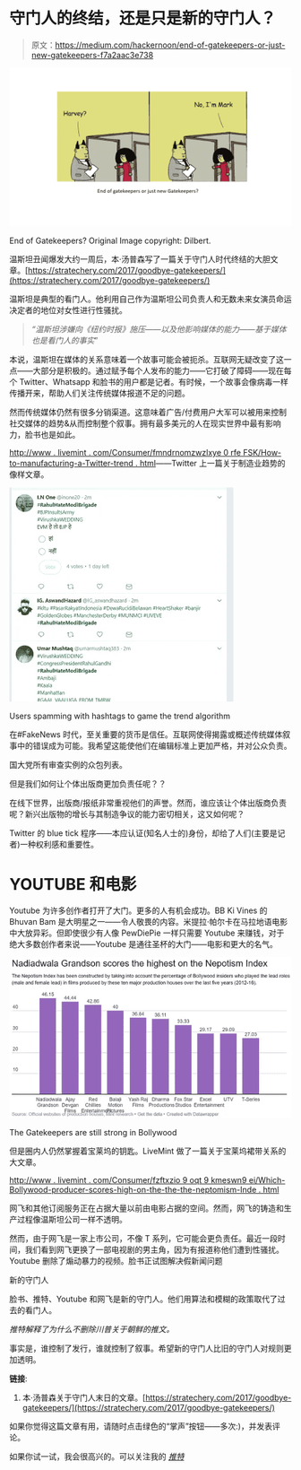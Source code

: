 # 守门人的终结，还是只是新的守门人？

> 原文：<https://medium.com/hackernoon/end-of-gatekeepers-or-just-new-gatekeepers-f7a2aac3e738>

![](img/0fc656dcb9e568cf9ee227719bd8bd4a.png)

End of Gatekeepers? Original Image copyright: Dilbert.

温斯坦丑闻爆发大约一周后，本·汤普森写了一篇关于守门人时代终结的大胆文章。[https://stratechery.com/2017/goodbye-gatekeepers/](https://stratechery.com/2017/goodbye-gatekeepers/)

温斯坦是典型的看门人。他利用自己作为温斯坦公司负责人和无数未来女演员命运决定者的地位对女性进行性骚扰。

> *“温斯坦涉嫌向《纽约时报》施压——以及他影响媒体的能力——基于媒体也是看门人的事实*”

本说，温斯坦在媒体的关系意味着一个故事可能会被扼杀。互联网无疑改变了这一点——大部分是积极的。通过赋予每个人发布的能力——它打破了障碍——现在每个 Twitter、Whatsapp 和脸书的用户都是记者。有时候，一个故事会像病毒一样传播开来，帮助人们关注传统媒体报道不足的问题。

然而传统媒体仍然有很多分销渠道。这意味着广告/付费用户大军可以被用来控制社交媒体的趋势&从而控制整个叙事。拥有最多美元的人在现实世界中最有影响力，脸书也是如此。

[http://www . livemint . com/Consumer/fmndrnomzwzlxye 0 rfe FSK/How-to-manufacturing-a-Twitter-trend . html](http://www.livemint.com/Consumer/FmndRnomzWZlXye0rFEfSK/How-to-manufacture-a-Twitter-trend.html)——Twitter 上一篇关于制造业趋势的像样文章。

![](img/1c3acff89505a50743f5275e9edc9c43.png)

Users spamming with hashtags to game the trend algorithm

在#FakeNews 时代，至关重要的货币是信任。互联网使得揭露或概述传统媒体叙事中的错误成为可能。我希望这能使他们在编辑标准上更加严格，并对公众负责。

国大党所有审查实例的众包列表。

但是我们如何让个体出版商更加负责任呢？？

在线下世界，出版商/报纸非常重视他们的声誉。然而，谁应该让个体出版商负责呢？新兴出版物的增长与其制造争议的能力密切相关，这又如何呢？

Twitter 的 blue tick 程序——本应认证(知名人士的)身份，却给了人们(主要是记者)一种权利感和重要性。

# YOUTUBE 和电影

Youtube 为许多创作者打开了大门。更多的人有机会成功。BB Ki Vines 的 Bhuvan Bam 是大明星之一——令人敬畏的内容。米提拉·帕尔卡在马拉地语电影中大放异彩。但即使很少有人像 PewDiePie 一样只需要 Youtube 来赚钱，对于绝大多数创作者来说——Youtube 是通往圣杯的大门——电影和更大的名气。

![](img/1c8ce2966e64bb6cdaf59e5985e1ad4e.png)

The Gatekeepers are still strong in Bollywood

但是圈内人仍然掌握着宝莱坞的钥匙。LiveMint 做了一篇关于宝莱坞裙带关系的大文章。

[http://www . livemint . com/Consumer/fzftxzio 9 oqt 9 kmeswn9 ei/Which-Bollywood-producer-scores-high-on-the-the-the-neptomism-Inde . html](http://www.livemint.com/Consumer/FZftXzIO9oQt9KMesWN9eI/Which-Bollywood-producer-scores-highest-on-the-Nepotism-Inde.html)

网飞和其他订阅服务正在占据大量以前由电影占据的空间。然而，网飞的铸造和生产过程像温斯坦公司一样不透明。

然而，由于网飞是一家上市公司，不像 T 系列，它可能会更负责任。最近一段时间，我们看到网飞更换了一部电视剧的男主角，因为有报道称他们遭到性骚扰。Youtube 删除了煽动暴力的视频。脸书正试图解决假新闻问题

新的守门人

脸书、推特、Youtube 和网飞是新的守门人。他们用算法和模糊的政策取代了过去的看门人。

*推特解释了为什么不删除川普关于朝鲜的推文。*

事实是，谁控制了发行，谁就控制了叙事。希望新的守门人比旧的守门人对规则更加透明。

**链接**:

1.  本·汤普森关于守门人末日的文章。[https://stratechery.com/2017/goodbye-gatekeepers/](https://stratechery.com/2017/goodbye-gatekeepers/)

如果你觉得这篇文章有用，请随时点击绿色的“掌声”按钮——多次:)，并发表评论。

如果你试一试，我会很高兴的。可以关注我的 [*推特*](http://www.twitter.com/vernekard)